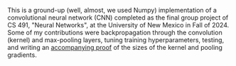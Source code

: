 This is a ground-up (well, almost, we used Numpy) implementation of a convolutional neural network (CNN) completed as the final group project of CS 491, "Neural Networks", at the University of New Mexico in Fall of 2024. Some of my contributions were backpropagation through the convolution (kernel) and max-pooling layers, tuning training hyperparameters, testing, and writing an [accompanying proof](https://github.com/bsluther/cs491-cnn/blob/main/proof-gradient-sizes.pdf) of the sizes of the kernel and pooling gradients. 
